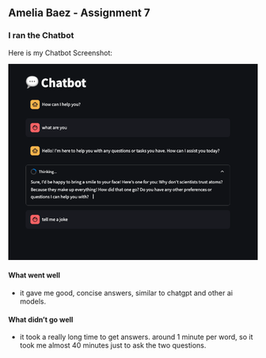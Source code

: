 ## Amelia Baez - Assignment 7

### I ran the Chatbot

Here is my Chatbot Screenshot:

![Amelia's Screenshot](./images/ameliabaez-screenshot.png)

#### What went well
- it gave me good, concise answers, similar to chatgpt and other ai models.

#### What didn’t go well
- it took a really long time to get answers. around 1 minute per word, so it took me almost 40 minutes just to ask the two questions.
